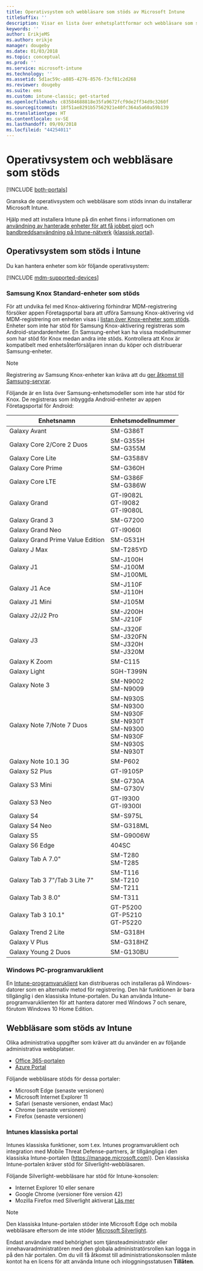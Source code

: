 ```yaml
---
title: Operativsystem och webbläsare som stöds av Microsoft Intune
titleSuffix: ''
description: Visar en lista över enhetsplattformar och webbläsare som stöds för Intunes enhetshantering
keywords: ''
author: ErikjeMS
ms.author: erikje
manager: dougeby
ms.date: 01/03/2018
ms.topic: conceptual
ms.prod: ''
ms.service: microsoft-intune
ms.technology: ''
ms.assetid: 5d1ac59c-a885-4276-8576-f3cf81c2d268
ms.reviewer: dougeby
ms.suite: ems
ms.custom: intune-classic; get-started
ms.openlocfilehash: c83584688818e35fa9672fcf9de2ff34d9c3260f
ms.sourcegitcommit: 18f51ae8291b57562921e40fc364a5a60a59b139
ms.translationtype: HT
ms.contentlocale: sv-SE
ms.lasthandoff: 09/09/2018
ms.locfileid: "44254011"
---
```

# <a name="supported-operating-systems-and-browsers"></a>Operativsystem och webbläsare som stöds

[!INCLUDE [both-portals](./includes/note-for-both-portals.md)]

Granska de operativsystem och webbläsare som stöds innan du installerar Microsoft Intune.

Hjälp med att installera Intune på din enhet finns i informationen om [användning av hanterade enheter för att få jobbet gjort](/intune-user-help/company-portal-frequently-asked-questions) och [bandbreddsanvändning på Intune-nätverk](network-bandwidth-use.md) ([klassisk portal](/intune-classic/get-started/network-bandwidth-use)).

## <a name="intune-supported-operating-systems"></a>Operativsystem som stöds i Intune

Du kan hantera enheter som kör följande operativsystem:

[!INCLUDE [mdm-supported-devices](./includes/mdm-supported-devices.md)]

### <a name="supported-samsung-knox-standard-devices"></a>Samsung Knox Standard-enheter som stöds

För att undvika fel med Knox-aktivering förhindrar MDM-registrering försöker appen Företagsportal bara att utföra Samsung Knox-aktivering vid MDM-registrering om enheten visas i [listan över Knox-enheter som stöds](https://www.samsungknox.com/knox-supported-devices/knox-workspace). Enheter som inte har stöd för Samsung Knox-aktivering registreras som Android-standardenheter. En Samsung-enhet kan ha vissa modellnummer som har stöd för Knox medan andra inte stöds. Kontrollera att Knox är kompatibelt med enhetsåterförsäljaren innan du köper och distribuerar Samsung-enheter.

> [!NOTE]
> Registrering av Samsung Knox-enheter kan kräva att du [ger åtkomst till Samsung-servrar](https://support.samsungknox.com/hc/articles/115013833108-Our-corporate-devices-are-behind-a-firewall-How-do-I-enable-Knox-Workspace-devices-to-contact-Samsung-servers). 

Följande är en lista över Samsung-enhetsmodeller som inte har stöd för Knox. De registreras som inbyggda Android-enheter av appen Företagsportal för Android:

| **Enhetsnamn** | **Enhetsmodellnummer** |
| --- | --- |
| Galaxy Avant | SM-G386T |
| Galaxy Core 2/Core 2 Duos | SM-G355H<br>SM-G355M |
| Galaxy Core Lite | SM-G3588V |
| Galaxy Core Prime | SM-G360H |
| Galaxy Core LTE | SM-G386F<br>SM-G386W |
| Galaxy Grand | GT-I9082L<br>GT-I9082<br>GT-I9080L |
| Galaxy Grand 3 | SM-G7200 |
| Galaxy Grand Neo | GT-I9060I |
| Galaxy Grand Prime Value Edition | SM-G531H |
| Galaxy J Max | SM-T285YD |
| Galaxy J1 | SM-J100H<br>SM-J100M<br>SM-J100ML |
| Galaxy J1 Ace | SM-J110F<br>SM-J110H |
| Galaxy J1 Mini | SM-J105M |
| Galaxy J2/J2 Pro | SM-J200H<br>SM-J210F |
| Galaxy J3 | SM-J320F<br>SM-J320FN<br>SM-J320H<br>SM-J320M |
| Galaxy K Zoom | SM-C115 |
| Galaxy Light | SGH-T399N |
| Galaxy Note 3 | SM-N9002<br>SM-N9009 |
| Galaxy Note 7/Note 7 Duos | SM-N930S<br>SM-N9300<br>SM-N930F<br>SM-N930T<br>SM-N9300<br>SM-N930F<br>SM-N930S<br>SM-N930T |
| Galaxy Note 10.1 3G | SM-P602 |
| Galaxy S2 Plus | GT-I9105P |
| Galaxy S3 Mini | SM-G730A<br>SM-G730V |
| Galaxy S3 Neo | GT-I9300<br>GT-I9300I |
| Galaxy S4 | SM-S975L |
| Galaxy S4 Neo | SM-G318ML |
| Galaxy S5 | SM-G9006W |
| Galaxy S6 Edge | 404SC |
| Galaxy Tab A 7.0&quot; | SM-T280<br>SM-T285 |
| Galaxy Tab 3 7&quot;/Tab 3 Lite 7&quot; | SM-T116<br>SM-T210<br>SM-T211 |
| Galaxy Tab 3 8.0&quot; | SM-T311 |
| Galaxy Tab 3 10.1&quot; | GT-P5200<br>GT-P5210<br>GT-P5220 |
| Galaxy Trend 2 Lite | SM-G318H |
| Galaxy V Plus | SM-G318HZ |
| Galaxy Young 2 Duos | SM-G130BU |


### <a name="windows-pc-software-client"></a>Windows PC-programvaruklient

En [Intune-programvaruklient](/intune-classic/deploy-use/manage-windows-pcs-with-microsoft-intune) kan distribueras och installeras på Windows-datorer som en alternativ metod för registrering. Den här funktionen är bara tillgänglig i den klassiska Intune-portalen. Du kan använda Intune-programvaruklienten för att hantera datorer med Windows 7 och senare, förutom Windows 10 Home Edition.

<!--  ### Exchange ActiveSync management

You can manage [Exchange ActiveSync devices](/intune-classic/deploy-use/mobile-device-management-with-exchange-activesync-and-microsoft-intune) from the Intune console. This option provides a limited set of management capabilities when compared to the other methods. See [Capabilities of built-in Mobile Device Management in Office 365](https://support.office.com/article/Capabilities-of-built-in-Mobile-Device-Management-for-Office-365-a1da44e5-7475-4992-be91-9ccec25905b0) for a list of supported devices.  -->

## <a name="intune-supported-web-browsers"></a>Webbläsare som stöds av Intune

Olika administrativa uppgifter som kräver att du använder en av följande administrativa webbplatser.

- [Office 365-portalen](http://go.microsoft.com/fwlink/p/?LinkId=698854)
- [Azure Portal](https://portal.azure.com/)

Följande webbläsare stöds för dessa portaler:
- Microsoft Edge (senaste versionen)
- Microsoft Internet Explorer 11
- Safari (senaste versionen, endast Mac)
- Chrome (senaste versionen)
- Firefox (senaste versionen)




### <a name="intune-classic-portal"></a>Intunes klassiska portal

Intunes klassiska funktioner, som t.ex. Intunes programvaruklient och integration med Mobile Threat Defense-partners, är tillgängliga i den klassiska Intune-portalen (https://manage.microsoft.com)). Den klassiska Intune-portalen kräver stöd för Silverlight-webbläsaren.

Följande Silverlight-webbläsare har stöd för Intune-konsolen:
- Internet Explorer 10 eller senare
- Google Chrome (versioner före version 42)
- Mozilla Firefox med Silverlight aktiverat [Läs mer](https://go.microsoft.com/fwlink/?linkid=836872)

> [!Note]
> Den klassiska Intune-portalen stöder inte Microsoft Edge och mobila webbläsare eftersom de inte stöder [Microsoft Silverlight](https://msdn.microsoft.com/library/cc838158(v=vs.95).aspx).

Endast användare med behörighet som tjänsteadministratör eller innehavaradministratören med den globala administratörsrollen kan logga in på den här portalen. Om du vill få åtkomst till administrationskonsolen måste kontot ha en licens för att använda Intune och inloggningsstatusen **Tillåten**.
